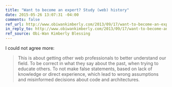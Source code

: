 ```yaml
---
title: "Want to become an expert? Study (web) history"
date: 2015-05-26 13:07:31 -04:00
comments: false
ref_url: http://www.obiwankimberly.com/2013/09/17/want-to-become-an-expert-study-web-history/
in_reply_to: http://www.obiwankimberly.com/2013/09/17/want-to-become-an-expert-study-web-history/
ref_source: Obi-Wan Kimberly Blessing
---
```


I could not agree more:

> This is about getting other web professionals to better understand our field. To be correct in what they say about the past, when trying to educate others. To not make false statements, based on lack of knowledge or direct experience, which lead to wrong assumptions and misinformed decisions about code and architectures.